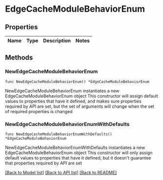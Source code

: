 # EdgeCacheModuleBehaviorEnum

## Properties

Name | Type | Description | Notes
------------ | ------------- | ------------- | -------------

## Methods

### NewEdgeCacheModuleBehaviorEnum

`func NewEdgeCacheModuleBehaviorEnum() *EdgeCacheModuleBehaviorEnum`

NewEdgeCacheModuleBehaviorEnum instantiates a new EdgeCacheModuleBehaviorEnum object
This constructor will assign default values to properties that have it defined,
and makes sure properties required by API are set, but the set of arguments
will change when the set of required properties is changed

### NewEdgeCacheModuleBehaviorEnumWithDefaults

`func NewEdgeCacheModuleBehaviorEnumWithDefaults() *EdgeCacheModuleBehaviorEnum`

NewEdgeCacheModuleBehaviorEnumWithDefaults instantiates a new EdgeCacheModuleBehaviorEnum object
This constructor will only assign default values to properties that have it defined,
but it doesn't guarantee that properties required by API are set


[[Back to Model list]](../README.md#documentation-for-models) [[Back to API list]](../README.md#documentation-for-api-endpoints) [[Back to README]](../README.md)


